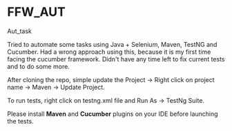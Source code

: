 # FFW_AUT
Aut_task

Tried to automate some tasks using Java + Selenium, Maven, TestNG and Cucumber. Had a wrong approach using this, because it is my first time facing the cucumber framework. Didn't have any time left to fix current tests and to do some more.

After cloning the repo, simple update the Project -> Right click on project name -> Maven -> Update Project.

To run tests, right click on testng.xml file and Run As -> TestNg Suite.

Please install **Maven** and **Cucumber** plugins on your IDE before launching the tests.
